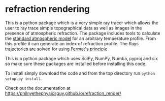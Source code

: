 # refraction rendering

This is a python package which is a very simple ray tracer which allows the user to ray trace simple topographical data as well as images in the presence of atmospheric refraction. The package includes tools to calculate the [standard atmospheric model](https://en.wikipedia.org/wiki/International_Standard_Atmosphere) for an arbitrary temperature profile. From this profile it can generate an index of refraction profile. The Rays trajectories are solved for using [Fermat's principle](https://en.wikipedia.org/wiki/Fermat%27s_principle).

This is a python package which uses SciPy, NumPy, Numba, pyproj and six so make sure these packages are installed before installing this code.

To install simply download the code and from the top directory run `python setup.py install`. 

Check out the documentation at https://philnyethephysicsguy.github.io/refraction_render/


